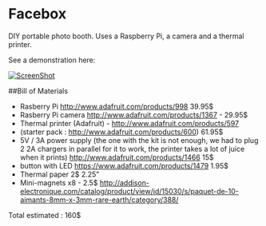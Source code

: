 # Facebox

DIY portable photo booth. 
Uses a Raspberry Pi, a camera and a thermal printer. 

See a demonstration here: 

[![ScreenShot](https://raw.github.com/GabLeRoux/WebMole/master/ressources/WebMole_Youtube_Video.png)](https://youtu.be/IuZUDrAImiY)

##Bill of Materials 

- Rasberry Pi http://www.adafruit.com/products/998 39.95$
- Rasberry Pi camera http://www.adafruit.com/products/1367 - 29.95$
- Thermal printer (Adafruit) - http://www.adafruit.com/products/597 
- (starter pack : http://www.adafruit.com/products/600) 61.95$ 
- 5V / 3A power supply (the one with the kit is not enough, we had to plug 2 2A chargers in parallel for it to work, the printer takes a lot of juice when it prints) http://www.adafruit.com/products/1466 15$ 
- button with LED https://www.adafruit.com/products/1479 1.95$
- Thermal paper 2$ 2.25” 
- Mini-magnets x8 - 2.5$ http://addison-electronique.com/catalog/product/view/id/15030/s/paquet-de-10-aimants-8mm-x-3mm-rare-earth/category/388/ 

Total estimated : 160$ 

